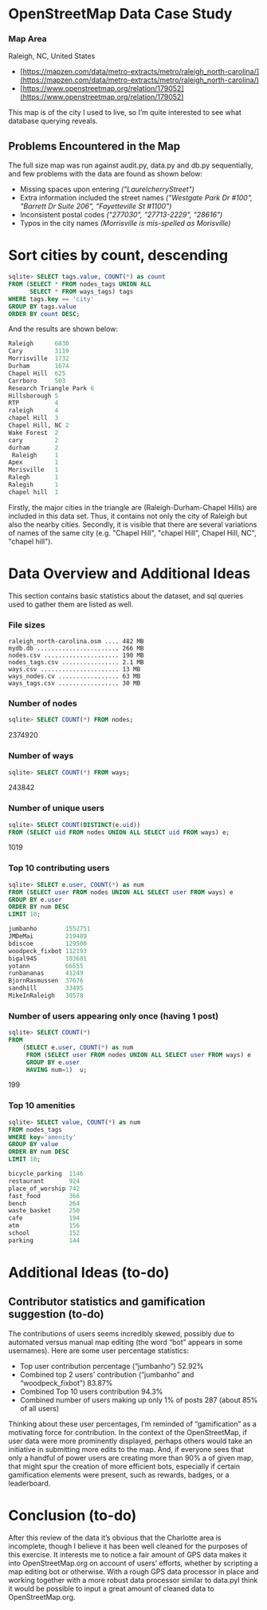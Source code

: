 # OpenStreetMap Data Case Study

### Map Area
Raleigh, NC, United States

- [https://mapzen.com/data/metro-extracts/metro/raleigh_north-carolina/](https://mapzen.com/data/metro-extracts/metro/raleigh_north-carolina/)
- [https://www.openstreetmap.org/relation/179052](https://www.openstreetmap.org/relation/179052)

This map is of the city I used to live, so I’m quite interested to see what database querying reveals.

## Problems Encountered in the Map
The full size map was run against audit.py, data.py and db.py sequentially, and few problems with the data are found as shown below:

- Missing spaces upon entering *("LaurelcherryStreet")* 
- Extra information included the street names *("Westgate Park Dr #100", "Barrett Dr Suite 206", "Fayetteville St #1100")*
- Inconsistent postal codes *("277030", "27713-2229", "28616")*
- Typos in the city names *(Morrisville is mis-spelled as Morisville)*

# Sort cities by count, descending

```sql
sqlite> SELECT tags.value, COUNT(*) as count
FROM (SELECT * FROM nodes_tags UNION ALL
      SELECT * FROM ways_tags) tags
WHERE tags.key == 'city'
GROUP BY tags.value
ORDER BY count DESC;
```

And the results are shown below:

```sql
Raleigh      6830
Cary         3119
Morrisville  1732
Durham       1674
Chapel Hill  625
Carrboro     503
Research Triangle Park 6
Hillsborough 5
RTP          4
raleigh      4
chapel Hill  3
Chapel Hill, NC 2
Wake Forest  2
cary         2
durham       2
 Raleigh     1
Apex         1
Morisville   1
Ralegh       1
Ralegih      1
chapel hill  1
```

Firstly, the major cities in the triangle are (Raleigh-Durham-Chapel Hills) are included in this data set. Thus, it contains not only the city of Raleigh but also the nearby cities. Secondly, it is visible that there are several variations of names of the same city (e.g. "Chapel Hill", "chapel Hill", Chapel Hill, NC", "chapel hill").

# Data Overview and Additional Ideas
This section contains basic statistics about the dataset, and sql queries used to gather them are listed as well.

### File sizes
```
raleigh_north-carolina.osm .... 482 MB
mydb.db ....................... 266 MB
nodes.csv ..................... 190 MB
nodes_tags.csv ................ 2.1 MB
ways.csv ...................... 13 MB
ways_nodes.cv ................. 63 MB
ways_tags.csv ................. 30 MB
```  

### Number of nodes
```sql
sqlite> SELECT COUNT(*) FROM nodes;
```
2374920

### Number of ways
```sql
sqlite> SELECT COUNT(*) FROM ways;
```
243842

### Number of unique users
```sql
sqlite> SELECT COUNT(DISTINCT(e.uid))          
FROM (SELECT uid FROM nodes UNION ALL SELECT uid FROM ways) e;
```
1019

### Top 10 contributing users
```sql
sqlite> SELECT e.user, COUNT(*) as num
FROM (SELECT user FROM nodes UNION ALL SELECT user FROM ways) e
GROUP BY e.user
ORDER BY num DESC
LIMIT 10;
```

```sql
jumbanho        1552751
JMDeMai         219489
bdiscoe         129500
woodpeck_fixbot 112193
bigal945        103601
yotann          66555
runbananas      41249
BjornRasmussen  37676
sandhill        33495
MikeInRaleigh   30578
```

### Number of users appearing only once (having 1 post)
```sql
sqlite> SELECT COUNT(*)
FROM
    (SELECT e.user, COUNT(*) as num
     FROM (SELECT user FROM nodes UNION ALL SELECT user FROM ways) e
     GROUP BY e.user
     HAVING num=1)  u;
```
199

### Top 10 amenities

```sql
sqlite> SELECT value, COUNT(*) as num
FROM nodes_tags
WHERE key='amenity'
GROUP BY value
ORDER BY num DESC
LIMIT 10;
```

```sql
bicycle_parking  1146
restaurant       924
place_of_worship 742
fast_food        366
bench            264
waste_basket     250
cafe             194
atm              156
school           152
parking          144
```

# Additional Ideas (to-do)

## Contributor statistics and gamification suggestion (to-do)
The contributions of users seems incredibly skewed, possibly due to automated versus manual map editing (the word “bot” appears in some usernames). Here are some user percentage statistics:

- Top user contribution percentage (“jumbanho”) 52.92%
- Combined top 2 users' contribution (“jumbanho” and “woodpeck_fixbot”) 83.87%
- Combined Top 10 users contribution
94.3%
- Combined number of users making up only 1% of posts 287 (about 85% of all users)

Thinking about these user percentages, I’m reminded of “gamification” as a motivating force for contribution. In the context of the OpenStreetMap, if user data were more prominently displayed, perhaps others would take an initiative in submitting more edits to the map. And, if everyone sees that only a handful of power users are creating more than 90% a of given map, that might spur the creation of more efficient bots, especially if certain gamification elements were present, such as rewards, badges, or a leaderboard.

# Conclusion (to-do)
 After this review of the data it’s obvious that the Charlotte area is incomplete, though I believe it has been well cleaned for the purposes of this exercise. It interests me to notice a fair amount of GPS data makes it into OpenStreetMap.org on account of users’ efforts, whether by scripting a map editing bot or otherwise. With a rough GPS data processor in place and working together with a more robust data processor similar to data.pyI think it would be possible to input a great amount of cleaned data to OpenStreetMap.org.
